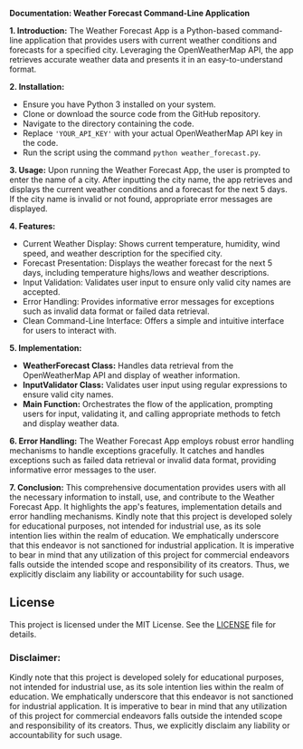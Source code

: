 **Documentation: Weather Forecast Command-Line Application**

**1. Introduction:**
The Weather Forecast App is a Python-based command-line application that provides users with current weather conditions and forecasts for a specified city. Leveraging the OpenWeatherMap API, the app retrieves accurate weather data and presents it in an easy-to-understand format.

**2. Installation:**
- Ensure you have Python 3 installed on your system.
- Clone or download the source code from the GitHub repository.
- Navigate to the directory containing the code.
- Replace `'YOUR_API_KEY'` with your actual OpenWeatherMap API key in the code.
- Run the script using the command `python weather_forecast.py`.

**3. Usage:**
Upon running the Weather Forecast App, the user is prompted to enter the name of a city. After inputting the city name, the app retrieves and displays the current weather conditions and a forecast for the next 5 days. If the city name is invalid or not found, appropriate error messages are displayed.

**4. Features:**
- Current Weather Display: Shows current temperature, humidity, wind speed, and weather description for the specified city.
- Forecast Presentation: Displays the weather forecast for the next 5 days, including temperature highs/lows and weather descriptions.
- Input Validation: Validates user input to ensure only valid city names are accepted.
- Error Handling: Provides informative error messages for exceptions such as invalid data format or failed data retrieval.
- Clean Command-Line Interface: Offers a simple and intuitive interface for users to interact with.

**5. Implementation:**
- **WeatherForecast Class:** Handles data retrieval from the OpenWeatherMap API and display of weather information.
- **InputValidator Class:** Validates user input using regular expressions to ensure valid city names.
- **Main Function:** Orchestrates the flow of the application, prompting users for input, validating it, and calling appropriate methods to fetch and display weather data.

**6. Error Handling:**
The Weather Forecast App employs robust error handling mechanisms to handle exceptions gracefully. It catches and handles exceptions such as failed data retrieval or invalid data format, providing informative error messages to the user.

**7. Conclusion:**
This comprehensive documentation provides users with all the necessary information to install, use, and contribute to the Weather Forecast App. It highlights the app's features, implementation details and error handling mechanisms. Kindly note that this project is developed solely for educational purposes, not intended for industrial use, as its sole intention lies within the realm of education. We emphatically underscore that this endeavor is not sanctioned for industrial application. It is imperative to bear in mind that any utilization of this project for commercial endeavors falls outside the intended scope and responsibility of its creators. Thus, we explicitly disclaim any liability or accountability for such usage.

## **License**
This project is licensed under the MIT License. See the [LICENSE](https://github.com/kavineksith/Enhancing-Productivity-with-Python-Integration/blob/main/LICENSE) file for details.

### **Disclaimer:**
Kindly note that this project is developed solely for educational purposes, not intended for industrial use, as its sole intention lies within the realm of education. We emphatically underscore that this endeavor is not sanctioned for industrial application. It is imperative to bear in mind that any utilization of this project for commercial endeavors falls outside the intended scope and responsibility of its creators. Thus, we explicitly disclaim any liability or accountability for such usage.
